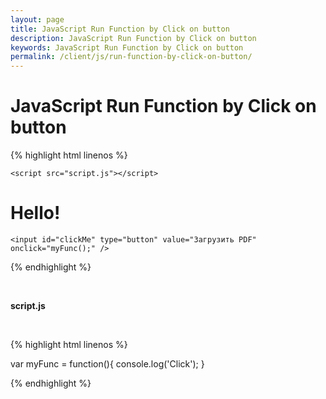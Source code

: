 ```yaml
---
layout: page
title: JavaScript Run Function by Click on button
description: JavaScript Run Function by Click on button
keywords: JavaScript Run Function by Click on button
permalink: /client/js/run-function-by-click-on-button/
---
```


# JavaScript Run Function by Click on button

{% highlight html linenos %}

<!DOCTYPE html>
<html>
<head>
	<title>Test</title>
	<meta charset="UTF-8">

    <script src="script.js"></script>

</head>
<body>
	<h1>Hello!</h1>

    <input id="clickMe" type="button" value="Загрузить PDF" onclick="myFunc();" />

</body>
</html>

{% endhighlight %}

<br/>

**script.js**

<br/>

{% highlight html linenos %}

var myFunc = function(){
console.log('Click');
}

{% endhighlight %}
